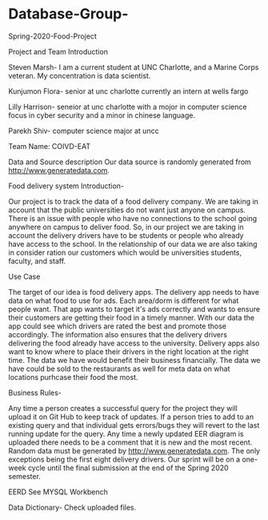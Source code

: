 # Database-Group-
Spring-2020-Food-Project

Project and Team Introduction

Steven Marsh- I am a current student at UNC Charlotte, and a Marine Corps veteran. My concentration is data scientist.

Kunjumon Flora- senior at unc charlotte currently an intern at wells fargo

Lilly Harrison- seneior at unc charlotte with a mojor in computer science focus in cyber security and a minor in chinese language.

Parekh Shiv- computer science major at uncc

Team Name: COIVD-EAT

Data and Source description
Our data source is randomly generated from http://www.generatedata.com. 

Food delivery system 
Introduction-

Our project is to track the data of a food delivery company. We are taking in account that the public universities do not want just anyone on campus. There is an issue with people who have no connections to the school going anywhere on campus to deliver food. So, in our project we are taking in account the delivery drivers have to be students or people who already have access to the school. In the relationship of our data we are also taking in consider ration our customers which would be universities students, faculty, and staff.


Use Case

The target of our idea is food delivery apps. The delivery app needs to have data on what food to use for ads. Each area/dorm is different for what people want. That app wants to target it's ads correctly and wants to ensure their customers are getting their food in a timely manner. With our data the app could see which drivers are rated the best and promote those accordingly. The information also ensures that the delivery drivers delivering the food already have access to the university. Delivery apps also want to know where to place their drivers in the right location at the right time. The data we have would benefit their business financially. The data we have could be sold to the restaurants as well for meta data on what locations purhcase their food the most.

Business Rules-

Any time a person creates a successful query for the project they will upload it on Git Hub to keep track of updates. If a person tries to add to an existing query and that individual gets errors/bugs they will revert to the last running update for the query. Any time a newly updated EER diagram is uploaded there needs to be a comment that it is new and the most recent. Random data must be generated by http://www.generatedata.com. The only exceptions being the first eight delivery drivers. Our sprint will be on a one-week cycle until the final submission at the end of the Spring 2020 semester.

EERD
See MYSQL Workbench


Data Dictionary-
Check uploaded files.

